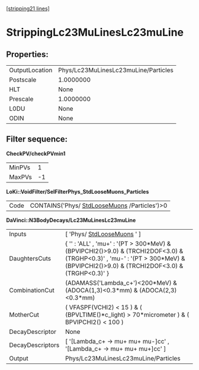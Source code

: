 [[stripping21 lines]](./stripping21-leptonic)

# StrippingLc23MuLinesLc23muLine

## Properties:

|                |                                      |
|----------------|--------------------------------------|
| OutputLocation | Phys/Lc23MuLinesLc23muLine/Particles |
| Postscale      | 1.0000000                            |
| HLT            | None                                 |
| Prescale       | 1.0000000                            |
| L0DU           | None                                 |
| ODIN           | None                                 |

## Filter sequence:

**CheckPV/checkPVmin1**

|        |     |
|--------|-----|
| MinPVs | 1   |
| MaxPVs | -1  |

**LoKi::VoidFilter/SelFilterPhys_StdLooseMuons_Particles**

|      |                                                                              |
|------|------------------------------------------------------------------------------|
| Code | CONTAINS('Phys/ [StdLooseMuons](./stripping21-stdloosemuons) /Particles')\>0 |

**DaVinci::N3BodyDecays/Lc23MuLinesLc23muLine**

|                  |                                                                                                                                                                                        |
|------------------|----------------------------------------------------------------------------------------------------------------------------------------------------------------------------------------|
| Inputs           | [ 'Phys/ [StdLooseMuons](./stripping21-stdloosemuons) ' ]                                                                                                                            |
| DaughtersCuts    | { '' : 'ALL' , 'mu+' : '(PT \> 300\*MeV) & (BPVIPCHI2()\>9.0) & (TRCHI2DOF\<3.0) & (TRGHP\<0.3)' , 'mu-' : '(PT \> 300\*MeV) & (BPVIPCHI2()\>9.0) & (TRCHI2DOF\<3.0) & (TRGHP\<0.3)' } |
| CombinationCut   | (ADAMASS('Lambda_c+')\<200\*MeV) & (ADOCA(1,3)\<0.3\*mm) & (ADOCA(2,3)\<0.3\*mm)                                                                                                       |
| MotherCut        | ( VFASPF(VCHI2) \< 15 ) & ( (BPVLTIME()\*c_light) \> 70\*micrometer ) & ( BPVIPCHI2() \< 100 )                                                                                         |
| DecayDescriptor  | None                                                                                                                                                                                   |
| DecayDescriptors | [ '[Lambda_c+ -\> mu+ mu+ mu-]cc' , '[Lambda_c+ -\> mu+ mu+ mu+]cc' ]                                                                                                            |
| Output           | Phys/Lc23MuLinesLc23muLine/Particles                                                                                                                                                   |
